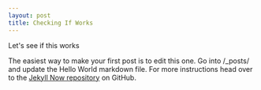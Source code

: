 ```yaml
---
layout: post
title: Checking If Works 
---
```


Let's see if this works 
<!-- ![_config.yml]({{ 
    site.baseurl 
}} /images/config.png) -->

The easiest way to make your first post is to edit this one. Go into /_posts/ and update the Hello World markdown file. For more instructions head over to the [Jekyll Now repository](https://github.com/barryclark/jekyll-now) on GitHub.
